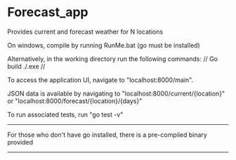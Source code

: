 # Forecast_app
Provides current and forecast weather for N locations

On windows, compile by running RunMe.bat (go must be installed)

Alternatively, in the working directory run the following commands:
//
Go build
./.exe
//

To access the application UI, navigate to "localhost:8000/main".

JSON data is available by navigating to "localhost:8000/current/{location}" or "localhost:8000/forecast/{location}/{days}"

To run associated tests, run "go test -v"

******
For those who don't have go installed, there is a pre-compiled binary provided
******
